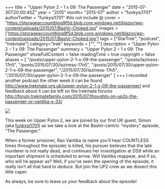 +++
title = "Upper Pylon 2 – 1 x 09: The Passenger"
date = "2015-07-30T20:00:45Z"
year = "2015"
month= "2015-07"
author = "funkysi1701"
authorTwitter = "funkysi1701" #do not include @
cover = "https://storageaccountblog9f5d.blob.core.windows.net/blazor/wp-content/uploads/2015/07/Bashir-Choked.jpg"
images = ['https://storageaccountblog9f5d.blob.core.windows.net/blazor/wp-content/uploads/2015/07/Bashir-Choked.jpg']
tags = ["StarTrek", "podcast", "trekmate"]
category="trek"
keywords = ["", ""]
description =  "Upper Pylon 2 – 1 x 09: The Passenger"
summary = "Upper Pylon 2 – 1 x 09: The Passenger"
showFullContent = false
readingTime = true
copyright = false
aliases = [
    "/posts/upper-pylon-2-1-x-09-the-passenger",
    "/posts/laziness-17n5",
    "/posts/2015/07/30/laziness-17n5",
    "/posts/2015/07/30/upper-pylon-2-1-x-09-the-passenger",
    "/2015/07/30/laziness-17n5",
    "/2015/07/30/upper-pylon-2-1-x-09-the-passenger"
]
+++
I recorded another podcast the other week it can be found http://www.trekmate.org.uk/upper-pylon-2-1-x-09-the-passenger/ and feedback about it can be left on the trekmate forums http://forum.trekmatefamily.com/2015/07/thoughts-on-up2s-the-passenger-or-vantika-x-33/

![](https://storageaccountblog9f5d.blob.core.windows.net/blazor/wp-content/uploads/2015/07/Bashir-Choked.jpg)

This week on Upper Pylon 2, we are joined by our first UK guest, Simon (aka [funkysi1701](https://twitter.com/funkysi1701)) as we take a look at the Bashir-centric “mystery” episode, “The Passenger.”

When a former prisioner, Rao Vantika (a name you’ll hear COUNTLESS times throughout the episode) is killed, his pursuer believes that the late murderer is not really dead, and continues her investigation at DS9 while an important shipment is scheduled to arrive. Will Vantika reappear, and if so, who will he appear as? Well, if you’ve seen the opening of the episode, it really isn’t all that hard to deduce. But join the UP2 crew as we dissect this little caper.

As always, be sure to leave us your feedback about the episode!